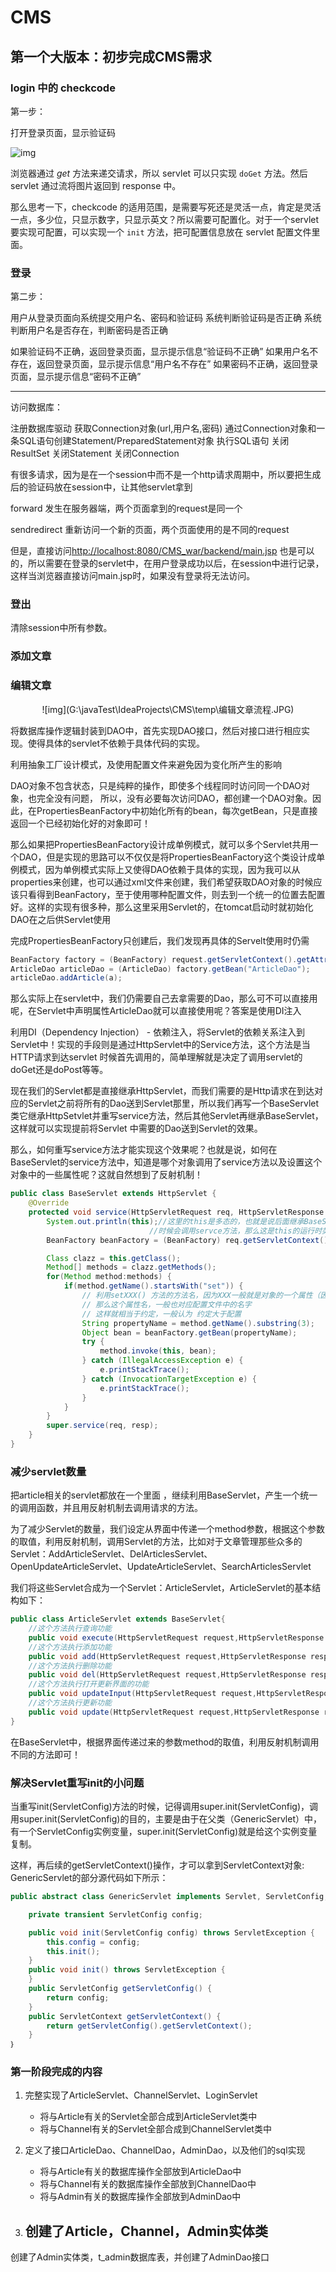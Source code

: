 # CMS

## 第一个大版本：初步完成CMS需求

###  login 中的 checkcode

第一步：

打开登录页面，显示验证码

![img](G:\javaTest\IdeaProjects\CMS\temp\checkcode.JPG)

浏览器通过 *get* 方法来递交请求，所以 servlet 可以只实现 `doGet` 方法。然后servlet 通过流将图片返回到 response 中。

那么思考一下，checkcode 的适用范围，是需要写死还是灵活一点，肯定是灵活一点，多少位，只显示数字，只显示英文？所以需要可配置化。对于一个servlet要实现可配置，可以实现一个 `init` 方法，把可配置信息放在 servlet 配置文件里面。

### 登录

第二步：

用户从登录页面向系统提交用户名、密码和验证码
        系统判断验证码是否正确
        系统判断用户名是否存在，判断密码是否正确

如果验证码不正确，返回登录页面，显示提示信息“验证码不正确”
        如果用户名不存在，返回登录页面，显示提示信息“用户名不存在”
        如果密码不正确，返回登录页面，显示提示信息“密码不正确”

------------
访问数据库：

注册数据库驱动
获取Connection对象(url,用户名,密码)
通过Connection对象和一条SQL语句创建Statement/PreparedStatement对象
执行SQL语句
关闭ResultSet
关闭Statement
关闭Connection

有很多请求，因为是在一个session中而不是一个http请求周期中，所以要把生成后的验证码放在session中，让其他servlet拿到

forward 发生在服务器端，两个页面拿到的request是同一个

sendredirect 重新访问一个新的页面，两个页面使用的是不同的request

但是，直接访问<http://localhost:8080/CMS_war/backend/main.jsp> 也是可以的，所以需要在登录的servlet中，在用户登录成功以后，在session中进行记录，这样当浏览器直接访问main.jsp时，如果没有登录将无法访问。



### 登出

清除session中所有参数。



### 添加文章



### 编辑文章

<center>![img](G:\javaTest\IdeaProjects\CMS\temp\编辑文章流程.JPG)</center>





将数据库操作逻辑封装到DAO中，首先实现DAO接口，然后对接口进行相应实现。使得具体的servlet不依赖于具体代码的实现。

利用抽象工厂设计模式，及使用配置文件来避免因为变化所产生的影响

DAO对象不包含状态，只是纯粹的操作，即使多个线程同时访问同一个DAO对象，也完全没有问题，
所以，没有必要每次访问DAO，都创建一个DAO对象。因此，在PropertiesBeanFactory中初始化所有的bean，每次getBean，只是直接返回一个已经初始化好的对象即可！



那么如果把PropertiesBeanFactory设计成单例模式，就可以多个Servlet共用一个DAO，但是实现的思路可以不仅仅是将PropertiesBeanFactory这个类设计成单例模式，因为单例模式实际上又使得DAO依赖于具体的实现，因为我可以从properties来创建，也可以通过xml文件来创建，我们希望获取DAO对象的时候应该只看得到BeanFactory，至于使用哪种配置文件，则去到一个统一的位置去配置好。这样的实现有很多种，那么这里采用Servlet的<load-on-startup>，在tomcat启动时就初始化DAO在之后供Servlet使用

完成PropertiesBeanFactory只创建后，我们发现再具体的Servelt使用时仍需

```java
BeanFactory factory = (BeanFactory) request.getServletContext().getAttribute(InitBeanFactoryServlet.DAO_FACTORY);
ArticleDao articleDao = (ArticleDao) factory.getBean("ArticleDao");
articleDao.addArticle(a);
```

那么实际上在servlet中，我们仍需要自己去拿需要的Dao，那么可不可以直接用呢，在Servlet中声明属性ArticleDao就可以直接使用呢？答案是使用DI注入

利用DI（Dependency Injection） - 依赖注入，将Servlet的依赖关系注入到Servlet中！实现的手段则是通过HttpServlet中的Service方法，这个方法是当HTTP请求到达servlet 时候首先调用的，简单理解就是决定了调用servlet的doGet还是doPost等等。

现在我们的Servlet都是直接继承HttpServlet，而我们需要的是Http请求在到达对应的Servlet之前将所有的Dao送到Servlet那里，所以我们再写一个BaseServlet类它继承HttpSetvlet并重写service方法，然后其他Servlet再继承BaseServlet，这样就可以实现提前将Servlet 中需要的Dao送到Servlet的效果。

那么，如何重写service方法才能实现这个效果呢？也就是说，如何在BaseServlet的service方法中，知道是哪个对象调用了service方法以及设置这个对象中的一些属性呢？这就自然想到了反射机制！

```java
public class BaseServlet extends HttpServlet {
    @Override
    protected void service(HttpServletRequest req, HttpServletResponse resp) throws ServletException, IOException {
        System.out.println(this);//这里的this是多态的，也就是说后面继承BaseServlet的类，在HTTP到达的
        					   //时候会调用servce方法，那么这是this的运行时类型是继承的类型。
        BeanFactory beanFactory = (BeanFactory) req.getServletContext().getAttribute(InitBeanFactoryServlet.DAO_FACTORY);

        Class clazz = this.getClass();
        Method[] methods = clazz.getMethods();
        for(Method method:methods) {
            if(method.getName().startsWith("set")) {
                // 利用setXXX() 方法的方法名，因为XXX一般就是对象的一个属性（因为一般都是用ide直接依靠属性名生成set和get方法）
                // 那么这个属性名，一般也对应配置文件中的名字
                // 这样就相当于约定，一般认为 约定大于配置
                String propertyName = method.getName().substring(3);
                Object bean = beanFactory.getBean(propertyName);
                try {
                    method.invoke(this, bean);
                } catch (IllegalAccessException e) {
                    e.printStackTrace();
                } catch (InvocationTargetException e) {
                    e.printStackTrace();
                }
            }
        }
        super.service(req, resp);
    }
}
```

### 减少servlet数量

把article相关的servlet都放在一个里面 ，继续利用BaseServlet，产生一个统一的调用函数，并且用反射机制去调用请求的方法。

为了减少Servlet的数量，我们设定从界面中传递一个method参数，根据这个参数的取值，利用反射机制，调用Servlet的方法，比如对于文章管理那些众多的Servlet：AddArticleServlet、DelArticlesServlet、OpenUpdateArticleServlet、UpdateArticleServlet、SearchArticlesServlet

我们将这些Servlet合成为一个Servlet：ArticleServlet，ArticleServlet的基本结构如下：
```java
public class ArticleServlet extends BaseServlet{
	//这个方法执行查询功能
	public void execute(HttpServletRequest request,HttpServletResponse response){...}
    //这个方法执行添加功能
    public void add(HttpServletRequest request,HttpServletResponse response){...}
    //这个方法执行删除功能
    public void del(HttpServletRequest request,HttpServletResponse response){...}
    //这个方法执行打开更新界面的功能
    public void updateInput(HttpServletRequest request,HttpServletResponse response){...}
    //这个方法执行更新功能
    public void update(HttpServletRequest request,HttpServletResponse response){...}
}
```
在BaseServlet中，根据界面传递过来的参数method的取值，利用反射机制调用不同的方法即可！

### 解决Servlet重写init的小问题

当重写init(ServletConfig)方法的时候，记得调用super.init(ServletConfig)，调用super.init(ServletConfig)的目的，主要是由于在父类（GenericServlet）中，有一个ServletConfig实例变量，super.init(ServletConfig)就是给这个实例变量复制。

这样，再后续的getServletContext()操作，才可以拿到ServletContext对象: GenericServlet的部分源代码如下所示：

```java
public abstract class GenericServlet implements Servlet, ServletConfig, java.io.Serializable {

	private transient ServletConfig config;

    public void init(ServletConfig config) throws ServletException {
        this.config = config;
        this.init();
    }
    public void init() throws ServletException {
    }    
    public ServletConfig getServletConfig() {
        return config;
    }
    public ServletContext getServletContext() {
        return getServletConfig().getServletContext();
	}
｝
```

### 第一阶段完成的内容

1. 完整实现了ArticleServlet、ChannelServlet、LoginServlet
   - 将与Article有关的Servlet全部合成到ArticleServlet类中
   - 将与Channel有关的Servlet全部合成到ChannelServlet类中

1. 定义了接口ArticleDao、ChannelDao，AdminDao，以及他们的sql实现
   - 将与Article有关的数据库操作全部放到ArticleDao中
   - 将与Channel有关的数据库操作全部放到ChannelDao中
   - 将与Admin有关的数据库操作全部放到AdminDao中
2. 创建了Article，Channel，Admin实体类
   - 



创建了Admin实体类，t_admin数据库表，并创建了AdminDao接口